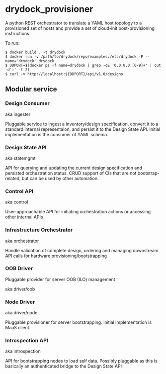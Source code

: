 # drydock_provisioner
A python REST orchestrator to translate a YAML host topology to a provisioned set of hosts and provide a set of cloud-init post-provisioning instructions.

To run:

    $ docker build . -t drydock
    $ docker run -v /path/to/drydock/repo/examples:/etc/drydock -P --name='drydock' drydock
    $ DDPORT=$(docker ps -f name=drydock | grep -oE '0.0.0.0:[0-9]+' | cut -d':' -f 2)
    $ curl -v http://localhost:${DDPORT}/api/v1.0/designs

## Modular service

### Design Consumer ###

aka ingester

Pluggable service to ingest a inventory/design specification, convert it to a standard
internal representaion, and persist it to the Design State API. Initial implementation
is the consumer of YAML schema.

### Design State API ###

aka statemgmt

API for querying and updating the current design specification and persisted orchestration status.
CRUD support of CIs that are not bootstrap-related, but can be used by other automation.

### Control API ###

aka control

User-approachable API for initiating orchestration actions or accessing other internal
APIs

### Infrastructure Orchestrator ###

aka orchestrator

Handle validation of complete design, ordering and managing downstream API calls for hardware
provisioning/bootstrapping

### OOB Driver ###

Pluggable provider for server OOB (ILO) management

aka driver/oob

### Node Driver ###

aka driver/node

Pluggable provisioner for server bootstrapping. Initial implementation is MaaS client.

### Introspection API ###

aka introspection

API for bootstrapping nodes to load self data. Possibly pluggable as this is basically an
authenticated bridge to the Design State API
